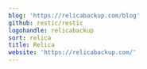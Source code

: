 ```yaml
---
blog: 'https://relicabackup.com/blog'
github: restic/restic
logohandle: relicabackup
sort: relica
title: Relica
website: 'https://relicabackup.com/'
---
```

